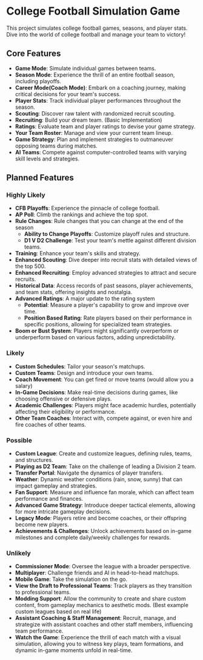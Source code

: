# College Football Simulation Game

This project simulates college football games, seasons, and player stats. Dive into the world of college football and manage your team to victory!

## Core Features

- **Game Mode**: Simulate individual games between teams.
- **Season Mode**: Experience the thrill of an entire football season, including playoffs.
- **Career Mode(Coach Mode)**: Embark on a coaching journey, making critical decisions for your team's success.
- **Player Stats**: Track individual player performances throughout the season.
- **Scouting**: Discover raw talent with randomized recruit scouting.
- **Recruiting**: Build your dream team. (Basic Implementation)
- **Ratings**: Evaluate team and player ratings to devise your game strategy.
- **Your Team Roster**: Manage and view your current team lineup.
- **Game Strategy**: Plan and implement strategies to outmaneuver opposing teams during matches.
- **AI Teams**: Compete against computer-controlled teams with varying skill levels and strategies.

## Planned Features

### Highly Likely

- **CFB Playoffs**: Experience the pinnacle of college football.
- **AP Poll**: Climb the rankings and achieve the top spot.
- **Rule Changes**: Rule changes that you can change at the end of the season
  - **Ability to Change Playoffs**: Customize playoff rules and structure.
  - **D1 V D2 Challenge**: Test your team's mettle against different division teams.
- **Training**: Enhance your team's skills and strategy.
- **Enhanced Scouting**: Dive deeper into recruit stats with detailed views of the top 500.
- **Enhanced Recruiting**: Employ advanced strategies to attract and secure recruits.
- **Historical Data**: Access records of past seasons, player achievements, and team stats, offering insights and nostalgia.
- **Advanced Ratings**: A major update to the rating system
  - **Potential**: Measure a player's capability to grow and improve over time.
  - **Position Based Rating**: Rate players based on their performance in specific positions, allowing for specialized team strategies.
- **Boom or Bust System**: Players might significantly overperform or underperform based on various factors, adding unpredictability.

### Likely

- **Custom Schedules**: Tailor your season's matchups.
- **Custom Teams**: Design and introduce your own teams.
- **Coach Movement**: You can get fired or move teams (would allow you a salary)
- **In-Game Decisions**: Make real-time decisions during games, like choosing offensive or defensive plays.
- **Academic Challenges**: Players might face academic hurdles, potentially affecting their eligibility or performance.
- **Other Team Coaches**: Interact with, compete against, or even hire and fire coaches of other teams.

### Possible

- **Custom League**: Create and customize leagues, defining rules, teams, and structures.
- **Playing as D2 Team**: Take on the challenge of leading a Division 2 team.
- **Transfer Portal**: Navigate the dynamics of player transfers.
- **Weather**: Dynamic weather conditions (rain, snow, sunny) that can impact gameplay and strategies.
- **Fan Support**: Measure and influence fan morale, which can affect team performance and finances.
- **Advanced Game Strategy**: Introduce deeper tactical elements, allowing for more intricate gameplay decisions.
- **Legacy Mode**: Players retire and become coaches, or their offspring become new players.
- **Achievements & Challenges**: Unlock achievements based on in-game milestones and complete daily/weekly challenges for rewards.

### Unlikely

- **Commissioner Mode**: Oversee the league with a broader perspective.
- **Multiplayer**: Challenge friends and AI in head-to-head matchups.
- **Mobile Game**: Take the simulation on the go.
- **View the Draft to Professional Teams**: Track players as they transition to professional teams.
- **Modding Support**: Allow the community to create and share custom content, from gameplay mechanics to aesthetic mods. (Best example custom leagues based on real life)
- **Assistant Coaching & Staff Management**: Recruit, manage, and strategize with assistant coaches and other staff members, influencing team performance.
- **Watch the Game**: Experience the thrill of each match with a visual simulation, allowing you to witness key plays, team formations, and dynamic in-game moments unfold in real-time.
